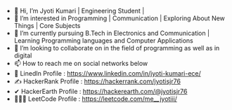 - 👋 Hi, I’m Jyoti Kumari | Engineering Student | 
- 👀 I’m interested in Programming | Communication | Exploring About New Things | Core Subjects
- 🌱 I’m currently pursuing B.Tech in Electronics and Communication | Learning Programming languages and Computer Applications
- 💞️ I’m looking to collaborate on in the field of programming as well as in digital
- 📫 How to reach me on social networks below
- 🦋 LinedIn Profile : https://www.linkedin.com/in/jyoti-kumari-ece/
- ✍ HackerRank Profile : https://hackerrank.com/jyotisjr76
- ✔ HackerEarth Profile : https://hackerearth.com/@jyotisjr76
- 👩🏿‍💻 LeetCode Profile : https://leetcode.com/me__jyotiii/


<!---
me-jyotii/me-jyotii is a ✨ special ✨ repository because its `README.md` (this file) appears on your GitHub profile.
You can click the Preview link to take a look at your changes.
--->
